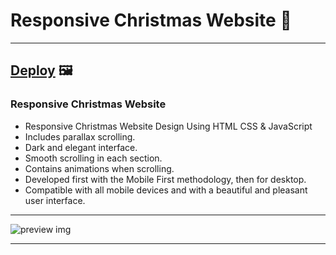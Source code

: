 # Responsive Christmas Website 🎄
 ---
 
 ## [Deploy](https://merry-christmasapp.netlify.app/) 🖼️
 
### Responsive Christmas Website

- Responsive Christmas Website Design Using HTML CSS & JavaScript
- Includes parallax scrolling.
- Dark and elegant interface.
- Smooth scrolling in each section.
- Contains animations when scrolling.
- Developed first with the Mobile First methodology, then for desktop.
- Compatible with all mobile devices and with a beautiful and pleasant user interface.

---

![preview img](preview.png)

---

